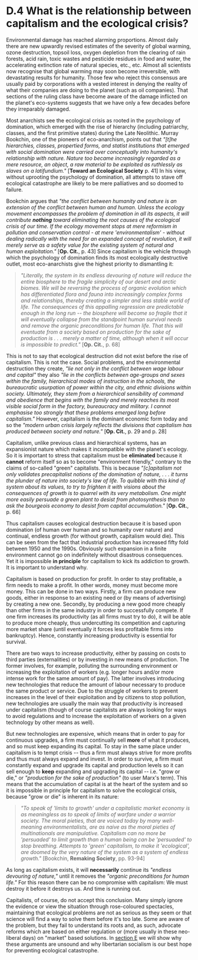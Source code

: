 # D.4 What is the relationship between capitalism and the ecological crisis?

Environmental damage has reached alarming proportions. Almost daily there are
new upwardly revised estimates of the severity of global warming, ozone
destruction, topsoil loss, oxygen depletion from the clearing of rain forests,
acid rain, toxic wastes and pesticide residues in food and water, the
accelerating extinction rate of natural species, etc., etc. Almost all
scientists now recognise that global warming may soon become irreversible,
with devastating results for humanity. Those few who reject this consensus are
usually paid by corporations with a vested interest in denying the reality of
what their companies are doing to the planet (such as oil companies). That
sections of the ruling class have become aware of the damage inflicted on the
planet's eco-systems suggests that we have only a few decades before they
irreparably damaged.

Most anarchists see the ecological crisis as rooted in the psychology of
domination, which emerged with the rise of hierarchy (including patriarchy,
classes, and the first primitive states) during the Late Neolithic. Murray
Bookchin, one of the pioneers of eco-anarchism, points out that _"[t]he
hierarchies, classes, propertied forms, and statist institutions that emerged
with social domination were carried over conceptually into humanity's
relationship with nature. Nature too became increasingly regarded as a mere
resource, an object, a raw material to be exploited as ruthlessly as slaves on
a latifundium."_ [**Toward an Ecological Society** p. 41] In his view, without
uprooting the psychology of domination, all attempts to stave off ecological
catastrophe are likely to be mere palliatives and so doomed to failure.

Bookchin argues that _"the conflict between humanity and nature is an
extension of the conflict between human and human. Unless the ecology movement
encompasses the problem of domination in all its aspects, it will contribute
**nothing** toward eliminating the root causes of the ecological crisis of our
time. If the ecology movement stops at mere reformism in pollution and
conservation control - at mere 'environmentalism' - without dealing radically
with the need for an expanded concept of revolution, it will merely serve as a
safety value for the existing system of natural and human exploitation."_
[**Op. Cit.**, p. 43] Since capitalism is the vehicle through which the
psychology of domination finds its most ecologically destructive outlet, most
eco-anarchists give the highest priority to dismantling it:

> _"Literally, the system in its endless devouring of nature will reduce the
entire biosphere to the fragile simplicity of our desert and arctic biomes. We
will be reversing the process of organic evolution which has differentiated
flora and fauna into increasingly complex forms and relationships, thereby
creating a simpler and less stable world of life. The consequences of this
appalling regression are predictable enough in the long run -- the biosphere
will become so fragile that it will eventually collapse from the standpoint
human survival needs and remove the organic preconditions for human life. That
this will eventuate from a society based on production for the sake of
production is . . . merely a matter of time, although when it will occur is
impossible to predict."_ [**Op. Cit.**, p. 68]

This is not to say that ecological destruction did not exist before the rise
of capitalism. This is not the case. Social problems, and the environmental
destruction they create, _"lie not only in the conflict between wage labour
and capital"_ they also _"lie in the conflicts between age-groups and sexes
within the family, hierarchical modes of instruction in the schools, the
bureaucratic usurpation of power within the city, and ethnic divisions within
society. Ultimately, they stem from a hierarchical sensibility of command and
obedience that begins with the family and merely reaches its most visible
social form in the factory, bureaucracy and military. I cannot emphasise too
strongly that these problems emerged long before capitalism."_ However,
capitalism is the dominant economic form today and so the _"modern urban
crisis largely reflects the divisions that capitalism has produced between
society and nature."_ [**Op. Cit.**, p. 29 and p. 28]

Capitalism, unlike previous class and hierarchical systems, has an
expansionist nature which makes it incompatible with the planet's ecology. So
it is important to stress that capitalism must be **eliminated** because it
**cannot** reform itself so as to become "environment friendly," contrary to
the claims of so-called "green" capitalists. This is because _"[c]apitalism
not only validates precapitalist notions of the domination of nature, . . . it
turns the plunder of nature into society's law of life. To quibble with this
kind of system about its values, to try to frighten it with visions about the
consequences of growth is to quarrel with its very metabolism. One might more
easily persuade a green plant to desist from photosynthesis than to ask the
bourgeois economy to desist from capital accumulation."_ [**Op. Cit.**, p. 66]

Thus capitalism causes ecological destruction because it is based upon
domination (of human over human and so humanity over nature) and continual,
endless growth (for without growth, capitalism would die). This can be seen
from the fact that industrial production has increased fifty fold between 1950
and the 1990s. Obviously such expansion in a finite environment cannot go on
indefinitely without disastrous consequences. Yet it is impossible **in
principle** for capitalism to kick its addiction to growth. It is important to
understand why.

Capitalism is based on production for profit. In order to stay profitable, a
firm needs to make a profit. In other words, money must become more money.
This can be done in two ways. Firstly, a firm can produce new goods, either in
response to an existing need or (by means of advertising) by creating a new
one. Secondly, by producing a new good more cheaply than other firms in the
same industry in order to successfully compete. If one firm increases its
productivity (as all firms must try to do), it will be able to produce more
cheaply, thus undercutting its competition and capturing more market share
(until eventually it forces less profitable firms into bankruptcy). Hence,
constantly increasing productivity is essential for survival.

There are two ways to increase productivity, either by passing on costs to
third parties (externalities) or by investing in new means of production. The
former involves, for example, polluting the surrounding environment or
increasing the exploitation of workers (e.g. longer hours and/or more intense
work for the same amount of pay). The latter involves introducing new
technologies that reduce the amount of labour necessary to produce the same
product or service. Due to the struggle of workers to prevent increases in the
level of their exploitation and by citizens to stop pollution, new
technologies are usually the main way that productivity is increased under
capitalism (though of course capitalists are always looking for ways to avoid
regulations and to increase the exploitation of workers on a given technology
by other means as well).

But new technologies are expensive, which means that in order to pay for
continuous upgrades, a firm must continually sell **more** of what it
produces, and so must keep expanding its capital. To stay in the same place
under capitalism is to tempt crisis -- thus a firm must always strive for more
profits and thus must always expand and invest. In order to survive, a firm
must constantly expand and upgrade its capital and production levels so it can
sell enough to **keep** expanding and upgrading its capital -- i.e. "grow or
die," or _"production for the sake of production"_ (to user Marx's term). This
means that the accumulation of capital is at the heart of the system and so it
is impossible in principle for capitalism to solve the ecological crisis,
because "grow or die" is inherent in its nature:

> _"To speak of 'limits to growth' under a capitalistic market economy is as
meaningless as to speak of limits of warfare under a warrior society. The
moral pieties, that are voiced today by many well-meaning environmentalists,
are as naive as the moral pieties of multinationals are manipulative.
Capitalism can no more be 'persuaded' to limit growth than a human being can
be 'persuaded' to stop breathing. Attempts to 'green' capitalism, to make it
'ecological', are doomed by the very nature of the system as a system of
endless growth."_ [Bookchin, **Remaking Society**, pp. 93-94]

As long as capitalism exists, it will **necessarily** continue its _"endless
devouring of nature,"_ until it removes the _"organic preconditions for human
life."_ For this reason there can be no compromise with capitalism: We must
destroy it before it destroys us. And time is running out.

Capitalists, of course, do not accept this conclusion. Many simply ignore the
evidence or view the situation through rose-coloured spectacles, maintaining
that ecological problems are not as serious as they seem or that science will
find a way to solve them before it's too late. Some are aware of the problem,
but they fail to understand its roots and, as such, advocate reforms which are
based on either regulation or (more usually in these neo-liberal days) on
"market" based solutions. In [section E](secEcon.html) we will show why these
arguments are unsound and why libertarian socialism is our best hope for
preventing ecological catastrophe.

